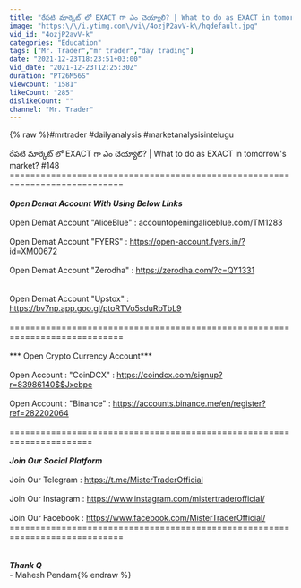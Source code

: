```yaml
---
title: "రేపటి మార్కెట్ లో EXACT గా ఎం చెయ్యాలి? | What to do as EXACT in tomorrow's market? #148"
image: "https:\/\/i.ytimg.com\/vi\/4ozjP2avV-k\/hqdefault.jpg"
vid_id: "4ozjP2avV-k"
categories: "Education"
tags: ["Mr. Trader","mr trader","day trading"]
date: "2021-12-23T18:23:51+03:00"
vid_date: "2021-12-23T12:25:30Z"
duration: "PT26M56S"
viewcount: "1581"
likeCount: "285"
dislikeCount: ""
channel: "Mr. Trader"
---
```

{% raw %}#mrtrader #dailyanalysis #marketanalysisintelugu<br /><br />  రేపటి మార్కెట్ లో EXACT గా ఎం చెయ్యాలి? | What to do as EXACT in tomorrow's market? #148<br />============================================================================<br /><br />                              ***Open Demat Account With Using Below Links***<br /><br />Open Demat Account &quot;AliceBlue&quot; : accountopeningaliceblue.com/TM1283<br /><br />Open Demat Account &quot;FYERS&quot; : <a rel="nofollow" target="blank" href="https://open-account.fyers.in/?id=XM00672">https://open-account.fyers.in/?id=XM00672</a><br /><br />Open Demat Account &quot;Zerodha&quot; : <a rel="nofollow" target="blank" href="https://zerodha.com/?c=QY1331">https://zerodha.com/?c=QY1331</a><br /><br /><br />Open Demat Account &quot;Upstox&quot; : <a rel="nofollow" target="blank" href="https://bv7np.app.goo.gl/ptoRTVo5sduRbTbL9">https://bv7np.app.goo.gl/ptoRTVo5sduRbTbL9</a><br /><br />============================================================================<br /><br />*** Open Crypto Currency Account***<br /><br />Open Account : &quot;CoinDCX&quot; : <a rel="nofollow" target="blank" href="https://coindcx.com/signup?r=83986140$$Jxebpe">https://coindcx.com/signup?r=83986140$$Jxebpe</a><br /><br />Open Account : &quot;Binance&quot; : <a rel="nofollow" target="blank" href="https://accounts.binance.me/en/register?ref=282202064">https://accounts.binance.me/en/register?ref=282202064</a><br /><br />======================================================================<br /><br />                                                     ***Join Our Social Platform*** <br /><br />Join Our Telegram :  <a rel="nofollow" target="blank" href="https://t.me/MisterTraderOfficial">https://t.me/MisterTraderOfficial</a><br /><br />Join Our Instagram : <a rel="nofollow" target="blank" href="https://www.instagram.com/mistertraderofficial/">https://www.instagram.com/mistertraderofficial/</a><br /><br />Join Our Facebook : <a rel="nofollow" target="blank" href="https://www.facebook.com/MisterTraderOfficial/">https://www.facebook.com/MisterTraderOfficial/</a><br />============================================================================<br />  <br /><br />                                                                                                                           ***Thank Q*** <br />                                                                                                                               - Mahesh Pendam{% endraw %}
